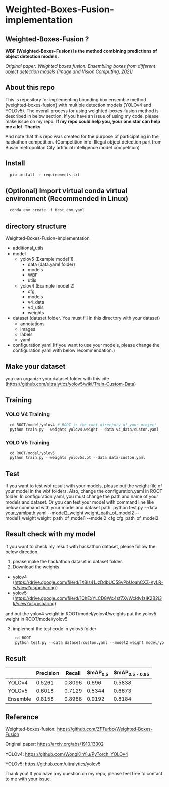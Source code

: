 # Weighted-Boxes-Fusion-implementation

## Weighted-Boxes-Fusion ?
  **WBF (Weighted-Boxes-Fusion) is the method combining predictions of object detection models.**
  
  *Original paper: Weighted boxes fusion: Ensembling boxes from different object detection models (Image and Vision Computing, 2021)*

## About this repo
This is repository for implementing bounding box ensemble method (weighted-boxes-fusion) with multiple detection models (YOLOv4 and YOLOv5).
The overall process for using weighted-boxes-fusion method is described in below section.
If you have an issue of using my code, please make issue on my repo.
**If my repo could help you, your one star can help me a lot. Thanks**

And note that this repo was created for the purpose of participating in the hackathon competition.
(Competition info: Illegal object detection part from Busan metropolitan City artificial intelligence model competition)

## Install

```python
  pip install -r requirements.txt
```

## (Optional) Import virtual conda virtual environment (Recommended in Linux)

```python
  conda env create -f test_env.yaml
```

## directory structure
Weighted-Boxes-Fusion-implementation
  - additional_utils
  - model
    - yolov5 (Example model 1)
      - data (data.yaml folder)
      - models
      - WBF
      - utils
    - yolov4 (Example model 2)
      - cfg
      - models 
      - v4_data
      - v4_utils
      - weights
  - dataset (dataset folder. You must fill in this directory with your dataset)
    - annotations
    - images
    - labels
    - yaml
  - configuration.yaml (If you want to use your models, please change the configuration.yaml with below recommendation.)

## Make your dataset

you can organize your dataset folder with this cite (https://github.com/ultralytics/yolov5/wiki/Train-Custom-Data)

## Training 
### YOLO V4 Training

```python
  cd ROOT/model/yolov4 # ROOT is the root directory of your project
  python train.py --weights yolov4.weight --data v4_data/custon.yaml
```

### YOLO V5 Training

```python
  cd ROOT/model/yolov5
  python train.py --weights yolov5s.pt --data data/custon.yaml
```

## Test
If you want to test wbf result with your models, please put the weight file of your model in the wbf folders.
Also, change the configuration.yaml in ROOT folder.
In configuration.yaml, you must change the path and name of your models and dataset.
Or you can test your model with command line like below command with your model and dataset path.
    python test.py --data your_yamlpath.yaml --model2_weight weight_path_of_model2 --model1_weight weight_path_of_model1 --model2_cfg cfg_path_of_model2

## Result check with my model
if you want to check my result with hackathon dataset, please follow the below direction.

1. please make the hackathon dataset in dataset folder.
2. Download the weights
  - yolov4 (https://drive.google.com/file/d/1XBls41JzDdbUC5SvPbUoahCXZ-KyLR-w/view?usp=sharing)
  - yolov5 (https://drive.google.com/file/d/1QhExYLCD8Wc4sf7XvWcIdy1zIK2B2j3k/view?usp=sharing)

and put the yolov4 weight in ROOT/model/yolov4/weights
put the yolov5 weight in ROOT/model/yolov5

3. implement the test code in yolov5 folder
   ```python
    cd ROOT
    python test.py --data dataset/custon.yaml --model2_weight model/yolov4/weights/v4_best.pt --model1_weight model/yolov5/v5_best.pt --model2_cfg model/yolov4/cfg/yolov4-pacsp-x.cfg
   ```
   

## Result
||Precision|Recall|$mAP<sub>0.5<sub>|$mAP<sub>0.5 - 0.95<sub>|
|---|---|---|---|---|
|YOLOv4|0.5261|0.8096|0.696|0.5838|
|YOLOv5|0.6018|0.7129|0.5344|0.6673|
|Ensemble|0.8158|0.8988|0.9192|0.8184|

## Reference
Weighted-boxes-fusion: https://github.com/ZFTurbo/Weighted-Boxes-Fusion
  
Original paper: https://arxiv.org/abs/1910.13302

YOLOv4: https://github.com/WongKinYiu/PyTorch_YOLOv4

YOLOv5: https://github.com/ultralytics/yolov5
  
Thank you! If you have any question on my repo, please feel free to contact to me with your issue.
